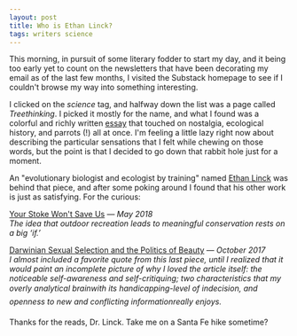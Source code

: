 ```yaml
---
layout: post
title: Who is Ethan Linck?
tags: writers science  
---
```


This morning, in pursuit of some literary fodder to start my day, and it being too early yet to count on the newsletters that have been decorating my email as of the last few months, I visited the Substack homepage to see if I couldn't browse my way into something interesting. 

I clicked on the _science_ tag, and halfway down the list was a page called _Treethinking_. I picked it mostly for the name, and what I found was a colorful and richly written [essay](https://ethanlinck.substack.com/p/parrots-fire-questions) that touched on nostalgia, ecological history, and parrots (!) all at once. I'm feeling a little lazy right now about describing the particular sensations that I felt while chewing on those words, but the point is that I decided to go down that rabbit hole just for a moment.

An "evolutionary biologist and ecologist by training" named [Ethan Linck](https://www.linkedin.com/in/ethan-linck-91467885/) was behind that piece, and after some poking around I found that his other work is just as satisfying. For the curious:


[Your Stoke Won't Save Us](https://www.hcn.org/issues/50.8/recreation-your-stoke-wont-save-us/) — _May 2018_
<br>_The idea that outdoor recreation leads to meaningful conservation rests on a big ‘if.’_

[Darwinian Sexual Selection and the Politics of Beauty](https://lareviewofbooks.org/article/darwinian-sexual-selection-and-the-politics-of-beauty/#!) — _October 2017_
<br>_I almost included a favorite quote from this last piece, until I realized that it would paint an incomplete picture of why I loved the article itself: the noticeable self-awareness and self-critiquing; two characteristics that my overly analytical brain&#151;with its handicapping-level of indecision, and openness to new and conflicting information&#151;really enjoys._ 

Thanks for the reads, Dr. Linck. Take me on a Santa Fe hike sometime?

 

